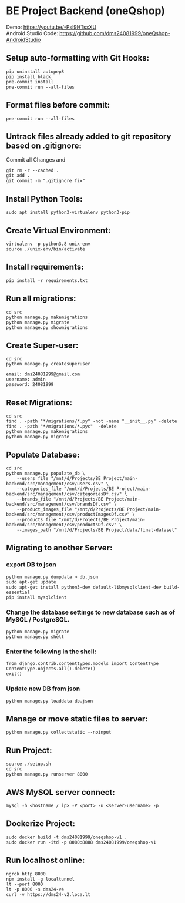 # BE Project Backend (oneQshop)
Demo: https://youtu.be/-Psl9HTsxXU
<br>
Android Studio Code: https://github.com/dms24081999/oneQshop-AndroidStudio

## Setup auto-formatting with Git Hooks:
```
pip uninstall autopep8
pip install black
pre-commit install
pre-commit run --all-files
```

## Format files before commit:
```
pre-commit run --all-files
```

## Untrack files already added to git repository based on .gitignore:
Commit all Changes and
```
git rm -r --cached .
git add .
git commit -m ".gitignore fix"
```

## Install Python Tools:
```
sudo apt install python3-virtualenv python3-pip
```

## Create Virtual Environment:
```
virtualenv -p python3.8 unix-env
source ./unix-env/bin/activate
```

## Install requirements:
```
pip install -r requirements.txt
```

## Run all migrations:
```
cd src
python manage.py makemigrations
python manage.py migrate
python manage.py showmigrations
```

## Create Super-user:
```
cd src
python manage.py createsuperuser
```
```
email: dms24081999@gmail.com
username: admin
password: 24081999
```

## Reset Migrations:
```
cd src
find . -path "*/migrations/*.py" -not -name "__init__.py" -delete
find . -path "*/migrations/*.pyc"  -delete
python manage.py makemigrations
python manage.py migrate
```

## Populate Database:
```
cd src
python manage.py populate_db \
    --users_file "/mnt/d/Projects/BE Project/main-backend/src/management/csv/users.csv" \
    --categories_file "/mnt/d/Projects/BE Project/main-backend/src/management/csv/categoriesDf.csv" \
    --brands_file "/mnt/d/Projects/BE Project/main-backend/src/management/csv/brandsDf.csv" \
    --product_images_file "/mnt/d/Projects/BE Project/main-backend/src/management/csv/productImagesDf.csv" \
    --products_file "/mnt/d/Projects/BE Project/main-backend/src/management/csv/productsDf.csv" \
    --images_path "/mnt/d/Projects/BE Project/data/final-dataset"
```

## Migrating to another Server:
### export DB to json
```
python manage.py dumpdata > db.json
sudo apt-get update
sudo apt-get install python3-dev default-libmysqlclient-dev build-essential
pip install mysqlclient
```
### Change the database settings to new database such as of MySQL / PostgreSQL.
```
python manage.py migrate
python manage.py shell
```
### Enter the following in the shell:
```
from django.contrib.contenttypes.models import ContentType
ContentType.objects.all().delete()
exit()
```
### Update new DB from json
```
python manage.py loaddata db.json
```

## Manage or move static files to server:
```
python manage.py collectstatic --noinput
```

## Run Project:
```
source ./setup.sh
cd src
python manage.py runserver 8000
```

## AWS MySQL server connect:
```
mysql -h <hostname / ip> -P <port> -u <server-username> -p
```

## Dockerize Project:
```
sudo docker build -t dms24081999/oneqshop-v1 .
sudo docker run -itd -p 8080:8888 dms24081999/oneqshop-v1
```

## Run localhost online:
```
ngrok http 8000
npm install -g localtunnel
lt --port 8000
lt -p 8000 -s dms24-v4
curl -v https://dms24-v2.loca.lt
```
